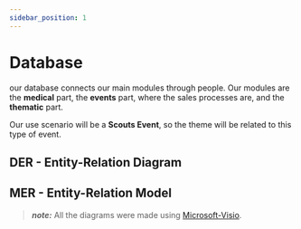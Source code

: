```yaml
---
sidebar_position: 1
---
```


# Database

our database connects our main modules through people. Our modules are the **medical** part, the **events** part,
where the sales processes are, and the **thematic** part.

Our use scenario will be a **Scouts Event**, so the theme will be related to this type of event.

## DER - Entity-Relation Diagram

<!-- ![alt text](img/der_database.png) -->

## MER - Entity-Relation Model

<!-- ![alt text](img/mer_database.png) -->

> **_note:_**  All the diagrams were made using [Microsoft-Visio](https://www.microsoft365.com/launch/visio).